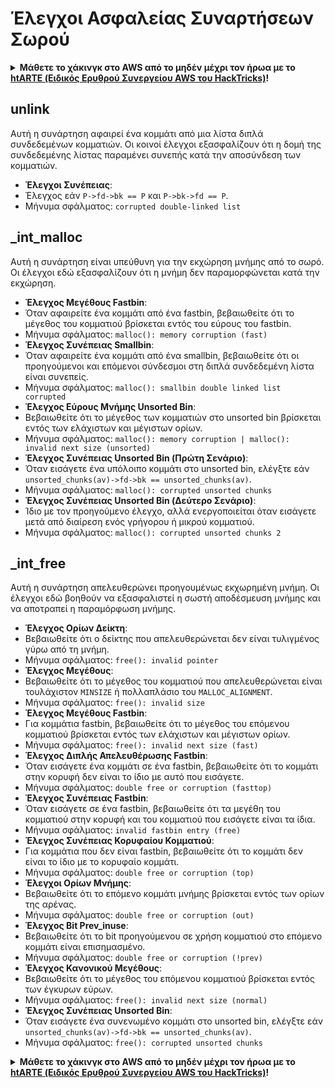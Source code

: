 # Έλεγχοι Ασφαλείας Συναρτήσεων Σωρού

<details>

<summary><strong>Μάθετε το χάκινγκ στο AWS από το μηδέν μέχρι τον ήρωα με το</strong> <a href="https://training.hacktricks.xyz/courses/arte"><strong>htARTE (Ειδικός Ερυθρού Συνεργείου AWS του HackTricks)</strong></a><strong>!</strong></summary>

Άλλοι τρόποι υποστήριξης του HackTricks:

* Αν θέλετε να δείτε την **εταιρεία σας διαφημισμένη στο HackTricks** ή να **κατεβάσετε το HackTricks σε μορφή PDF** ελέγξτε τα [**ΣΧΕΔΙΑ ΣΥΝΔΡΟΜΗΣ**](https://github.com/sponsors/carlospolop)!
* Αποκτήστε το [**επίσημο PEASS & HackTricks swag**](https://peass.creator-spring.com)
* Ανακαλύψτε [**την Οικογένεια PEASS**](https://opensea.io/collection/the-peass-family), τη συλλογή μας από αποκλειστικά [**NFTs**](https://opensea.io/collection/the-peass-family)
* **Εγγραφείτε** στη 💬 [**ομάδα Discord**](https://discord.gg/hRep4RUj7f) ή στη [**ομάδα τηλεγράφημα**](https://t.me/peass) ή **ακολουθήστε** μας στο **Twitter** 🐦 [**@hacktricks\_live**](https://twitter.com/hacktricks\_live)**.**
* **Μοιραστείτε τα χάκινγκ κόλπα σας υποβάλλοντας PRs** στα [**HackTricks**](https://github.com/carlospolop/hacktricks) και [**HackTricks Cloud**](https://github.com/carlospolop/hacktricks-cloud) αποθετήρια του github.

</details>

## unlink

Αυτή η συνάρτηση αφαιρεί ένα κομμάτι από μια λίστα διπλά συνδεδεμένων κομματιών. Οι κοινοί έλεγχοι εξασφαλίζουν ότι η δομή της συνδεδεμένης λίστας παραμένει συνεπής κατά την αποσύνδεση των κομματιών.

* **Έλεγχοι Συνέπειας**:
* Έλεγχος εάν `P->fd->bk == P` και `P->bk->fd == P`.
* Μήνυμα σφάλματος: `corrupted double-linked list`

## \_int\_malloc

Αυτή η συνάρτηση είναι υπεύθυνη για την εκχώρηση μνήμης από το σωρό. Οι έλεγχοι εδώ εξασφαλίζουν ότι η μνήμη δεν παραμορφώνεται κατά την εκχώρηση.

* **Έλεγχος Μεγέθους Fastbin**:
* Όταν αφαιρείτε ένα κομμάτι από ένα fastbin, βεβαιωθείτε ότι το μέγεθος του κομματιού βρίσκεται εντός του εύρους του fastbin.
* Μήνυμα σφάλματος: `malloc(): memory corruption (fast)`
* **Έλεγχος Συνέπειας Smallbin**:
* Όταν αφαιρείτε ένα κομμάτι από ένα smallbin, βεβαιωθείτε ότι οι προηγούμενοι και επόμενοι σύνδεσμοι στη διπλά συνδεδεμένη λίστα είναι συνεπείς.
* Μήνυμα σφάλματος: `malloc(): smallbin double linked list corrupted`
* **Έλεγχος Εύρους Μνήμης Unsorted Bin**:
* Βεβαιωθείτε ότι το μέγεθος των κομματιών στο unsorted bin βρίσκεται εντός των ελάχιστων και μέγιστων ορίων.
* Μήνυμα σφάλματος: `malloc(): memory corruption | malloc(): invalid next size (unsorted)`
* **Έλεγχος Συνέπειας Unsorted Bin (Πρώτη Σενάριο)**:
* Όταν εισάγετε ένα υπόλοιπο κομμάτι στο unsorted bin, ελέγξτε εάν `unsorted_chunks(av)->fd->bk == unsorted_chunks(av)`.
* Μήνυμα σφάλματος: `malloc(): corrupted unsorted chunks`
* **Έλεγχος Συνέπειας Unsorted Bin (Δεύτερο Σενάριο)**:
* Ίδιο με τον προηγούμενο έλεγχο, αλλά ενεργοποιείται όταν εισάγετε μετά από διαίρεση ενός γρήγορου ή μικρού κομματιού.
* Μήνυμα σφάλματος: `malloc(): corrupted unsorted chunks 2`

## \_int\_free

Αυτή η συνάρτηση απελευθερώνει προηγουμένως εκχωρημένη μνήμη. Οι έλεγχοι εδώ βοηθούν να εξασφαλιστεί η σωστή αποδέσμευση μνήμης και να αποτραπεί η παραμόρφωση μνήμης.

* **Έλεγχος Ορίων Δείκτη**:
* Βεβαιωθείτε ότι ο δείκτης που απελευθερώνεται δεν είναι τυλιγμένος γύρω από τη μνήμη.
* Μήνυμα σφάλματος: `free(): invalid pointer`
* **Έλεγχος Μεγέθους**:
* Βεβαιωθείτε ότι το μέγεθος του κομματιού που απελευθερώνεται είναι τουλάχιστον `MINSIZE` ή πολλαπλάσιο του `MALLOC_ALIGNMENT`.
* Μήνυμα σφάλματος: `free(): invalid size`
* **Έλεγχος Μεγέθους Fastbin**:
* Για κομμάτια fastbin, βεβαιωθείτε ότι το μέγεθος του επόμενου κομματιού βρίσκεται εντός των ελάχιστων και μέγιστων ορίων.
* Μήνυμα σφάλματος: `free(): invalid next size (fast)`
* **Έλεγχος Διπλής Απελευθέρωσης Fastbin**:
* Όταν εισάγετε ένα κομμάτι σε ένα fastbin, βεβαιωθείτε ότι το κομμάτι στην κορυφή δεν είναι το ίδιο με αυτό που εισάγετε.
* Μήνυμα σφάλματος: `double free or corruption (fasttop)`
* **Έλεγχος Συνέπειας Fastbin**:
* Όταν εισάγετε σε ένα fastbin, βεβαιωθείτε ότι τα μεγέθη του κομματιού στην κορυφή και του κομματιού που εισάγετε είναι τα ίδια.
* Μήνυμα σφάλματος: `invalid fastbin entry (free)`
* **Έλεγχος Συνέπειας Κορυφαίου Κομματιού**:
* Για κομμάτια που δεν είναι fastbin, βεβαιωθείτε ότι το κομμάτι δεν είναι το ίδιο με το κορυφαίο κομμάτι.
* Μήνυμα σφάλματος: `double free or corruption (top)`
* **Έλεγχοι Ορίων Μνήμης**:
* Βεβαιωθείτε ότι το επόμενο κομμάτι μνήμης βρίσκεται εντός των ορίων της αρένας.
* Μήνυμα σφάλματος: `double free or corruption (out)`
* **Έλεγχος Bit Prev\_inuse**:
* Βεβαιωθείτε ότι το bit προηγούμενου σε χρήση κομματιού στο επόμενο κομμάτι είναι επισημασμένο.
* Μήνυμα σφάλματος: `double free or corruption (!prev)`
* **Έλεγχος Κανονικού Μεγέθους**:
* Βεβαιωθείτε ότι το μέγεθος του επόμενου κομματιού βρίσκεται εντός των έγκυρων εύρων.
* Μήνυμα σφάλματος: `free(): invalid next size (normal)`
* **Έλεγχος Συνέπειας Unsorted Bin**:
* Όταν εισάγετε ένα συνενωμένο κομμάτι στο unsorted bin, ελέγξτε εάν `unsorted_chunks(av)->fd->bk == unsorted_chunks(av)`.
* Μήνυμα σφάλματος: `free(): corrupted unsorted chunks`

<details>

<summary><strong>Μάθετε το χάκινγκ στο AWS από το μηδέν μέχρι τον ήρωα με το</strong> <a href="https://training.hacktricks.xyz/courses/arte"><strong>htARTE (Ειδικός Ερυθρού Συνεργείου AWS του HackTricks)</strong></a><strong>!</strong></summary>

Άλλοι τρόποι υποστήριξης του HackTricks:

* Αν θέλετε να δείτε την **εταιρεία σας διαφημισμένη στο HackTricks** ή να **κατεβάσετε το HackTricks σε μορφή PDF** ελέγξτε τα [**ΣΧΕΔΙΑ ΣΥΝΔΡΟΜΗΣ**](https://github.com/sponsors/carlospolop)!
* Αποκτήστε το [**επίσημο PEASS & HackTricks swag**](https://peass.creator-spring.com)
* Ανακαλύψτε [**την Οικογένεια PEASS**](https://opensea.io/collection/the-peass-family), τη συλλογή μας από αποκλειστικά [**NFTs**](https://opensea.io/collection/the-peass-family)
* **Εγγραφείτε** στη 💬 [**ομάδα Discord**](https://discord.gg/hRep4RUj7f) ή στη [**ομάδα τηλεγράφημα**](https://t.me/peass) ή **ακολουθήστε** μας στο **Twitter** 🐦 [**@hacktricks\_live**](https://twitter.com/hacktricks\_live)**.**
* **Μοιραστείτε τα χάκινγκ κόλπα σας υποβάλλοντας PRs** στα [**HackTricks**](https://github.com/carlospolop/hacktricks) και [**HackTricks Cloud**](https://github.com/carlospolop/hacktricks-cloud) αποθετήρια του github.

</details>
